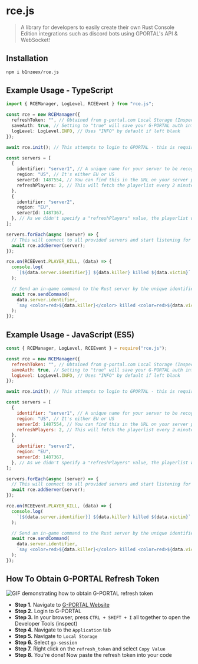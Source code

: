 # rce.js

> A library for developers to easily create their own Rust Console Edition integrations such as discord bots using GPORTAL's API & WebSocket!

## Installation

```bash
npm i b1nzeex/rce.js
```

## Example Usage - TypeScript

```typescript
import { RCEManager, LogLevel, RCEEvent } from "rce.js";

const rce = new RCEManager({
  refreshToken: "", // Obtained from g-portal.com Local Storage (Inspect Element)
  saveAuth: true, // Setting to "true" will save your G-PORTAL auth information to a JSON file so you don't have to enter credentials everytime you restart your application
  logLevel: LogLevel.INFO, // Uses "INFO" by default if left blank
});

await rce.init(); // This attempts to login to GPORTAL - this is required for everything else to function

const servers = [
  {
    identifier: "server1", // A unique name for your server to be recognised by
    region: "US", // It's either EU or US
    serverId: 1487554, // You can find this in the URL on your server page
    refreshPlayers: 2, // This will fetch the playerlist every 2 minutes, good for displaying player count
  },
  {
    identifier: "server2",
    region: "EU",
    serverId: 1487367,
  }, // As we didn't specify a "refreshPlayers" value, the playerlist won't be fetched
];

servers.forEach(async (server) => {
  // This will connect to all provided servers and start listening for events
  await rce.addServer(server);
});

rce.on(RCEEvent.PLAYER_KILL, (data) => {
  console.log(
    `[${data.server.identifier}] ${data.killer} killed ${data.victim}`
  );

  // Send an in-game command to the Rust server by the unique identifier (kill-feed!)
  await rce.sendCommand(
    data.server.identifier,
    `say <color=red>${data.killer}</color> killed <color=red>${data.victim}</color>`
  );
});
```

## Example Usage - JavaScript (ES5)

```javascript
const { RCEManager, LogLevel, RCEEvent } = require("rce.js");

const rce = new RCEManager({
  refreshToken: "", // Obtained from g-portal.com Local Storage (Inspect Element)
  saveAuth: true, // Setting to "true" will save your G-PORTAL auth information to a JSON file so you don't have to enter credentials everytime you restart your application
  logLevel: LogLevel.INFO, // Uses "INFO" by default if left blank
});

await rce.init(); // This attempts to login to GPORTAL - this is required for everything else to function

const servers = [
  {
    identifier: "server1", // A unique name for your server to be recognised by
    region: "US", // It's either EU or US
    serverId: 1487554, // You can find this in the URL on your server page
    refreshPlayers: 2, // This will fetch the playerlist every 2 minutes, good for displaying player count
  },
  {
    identifier: "server2",
    region: "EU",
    serverId: 1487367,
  }, // As we didn't specify a "refreshPlayers" value, the playerlist won't be fetched
];

servers.forEach(async (server) => {
  // This will connect to all provided servers and start listening for events
  await rce.addServer(server);
});

rce.on(RCEEvent.PLAYER_KILL, (data) => {
  console.log(
    `[${data.server.identifier}] ${data.killer} killed ${data.victim}`
  );

  // Send an in-game command to the Rust server by the unique identifier (kill-feed!)
  await rce.sendCommand(
    data.server.identifier,
    `say <color=red>${data.killer}</color> killed <color=red>${data.victim}</color>`
  );
});
```

## How To Obtain G-PORTAL Refresh Token

![GIF demonstrating how to obtain G-PORTAL refresh token](https://i.imgur.com/6jL2UgO.gif)

- **Step 1.** Navigate to [G-PORTAL Website](https://g-portal.com/en)
- **Step 2.** Login to G-PORTAL
- **Step 3.** In your browser, press `CTRL + SHIFT + I` all together to open the Developer Tools (inspect)
- **Step 4.** Navigate to the `Application` tab
- **Step 5.** Navigate to `Local Storage`
- **Step 6.** Select `gp-session`
- **Step 7.** Right click on the `refresh_token` and select `Copy Value`
- **Step 8.** You're done! Now paste the refresh token into your code
